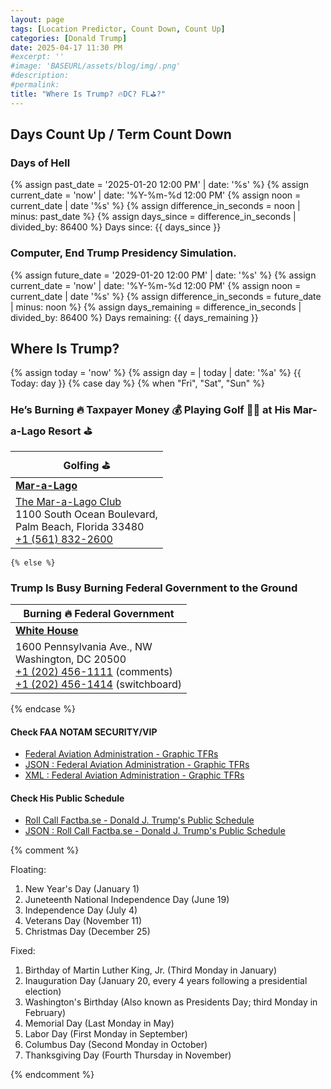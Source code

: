 ```yaml
---
layout: page
tags: [Location Predictor, Count Down, Count Up]
categories: [Donald Trump]
date: 2025-04-17 11:30 PM
#excerpt: ''
#image: 'BASEURL/assets/blog/img/.png'
#description:
#permalink:
title: "Where Is Trump? 🔥DC? FL⛳️?"
---
```


## Days Count Up / Term Count Down 

### Days of Hell

{% assign past_date = '2025-01-20 12:00 PM' | date: '%s' %}
{% assign current_date = 'now' | date: '%Y-%m-%d 12:00 PM'
{% assign noon = current_date | date '%s' %}
{% assign difference_in_seconds = noon | minus: past_date %}
{% assign days_since = difference_in_seconds | divided_by: 86400 %}
Days since: {{ days_since }}

### Computer, End Trump Presidency Simulation. 

{% assign future_date = '2029-01-20 12:00 PM' | date: '%s' %}
{% assign current_date = 'now' | date: '%Y-%m-%d 12:00 PM'
{% assign noon = current_date | date '%s' %}
{% assign difference_in_seconds = future_date | minus: noon %}
{% assign days_remaining = difference_in_seconds | divided_by: 86400 %}
Days remaining: {{ days_remaining }}

## Where Is Trump?

{% assign today = 'now' %}
{% assign day = | today | date: '%a' %}
{{ Today: day }}
{% case day %}
    {% when "Fri", "Sat", "Sun" %}
### He’s Burning 🔥 Taxpayer Money 💰 Playing Golf 🏌️‍♂️ at His Mar-a-Lago Resort ⛳️

| Golfing ⛳️ |
|---|
| **[Mar-a-Lago](https://www.maralagoclub.com/)** |
| [The Mar-a-Lago Club](https://www.maralagoclub.com/) <br /> 1100 South Ocean Boulevard, <br /> Palm Beach, Florida 33480 <br /> <a href="tel+15618322600">+1 (561) 832-2600</a> |
    {% else %}
### Trump Is Busy Burning Federal Government to the Ground

| Burning 🔥 Federal Government |
|---|
| **[White House](https://www.whitehouse.gov)** |
| 1600 Pennsylvania Ave., NW <br /> Washington, DC 20500 <br /> <a href="tel:+12024561111">+1 (202) 456-1111</a> (comments) <br /> <a href="tel:+12024561414">+1 (202) 456-1414</a> (switchboard) |
{% endcase %}

#### Check FAA NOTAM SECURITY/VIP

- [Federal Aviation Administration - Graphic TFRs](https://tfr.faa.gov/tfr3/?page=list)
- [JSON : Federal Aviation Administration - Graphic TFRs](https://tfr.faa.gov/tfr3/export/json)
- [XML : Federal Aviation Administration - Graphic TFRs](https://tfr.faa.gov/tfr3/export/xml)

#### Check His Public Schedule 

- [Roll Call Factba.se - Donald J. Trump's Public Schedule](https://rollcall.com/factbase/trump/topic/calendar/)
- [JSON : Roll Call Factba.se - Donald J. Trump's Public Schedule](https://media-cdn.factba.se/rss/json/trump/calendar-full.json)

{% comment %}

Floating:
1. New Year's Day (January 1)
2. Juneteenth National Independence Day (June 19)
3. Independence Day (July 4)
4. Veterans Day (November 11)
5. Christmas Day (December 25)

Fixed:
1. Birthday of Martin Luther King, Jr. (Third Monday in January)
2. Inauguration Day (January 20, every 4 years following a presidential election)
3. Washington's Birthday (Also known as Presidents Day; third Monday in February)
4. Memorial Day (Last Monday in May)
5. Labor Day (First Monday in September)
6. Columbus Day (Second Monday in October)
7. Thanksgiving Day (Fourth Thursday in November)

{% endcomment %}

